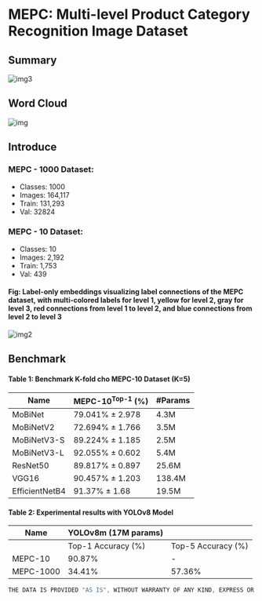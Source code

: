 # MEPC: Multi-level Product Category Recognition Image Dataset

## Summary
![img3](https://huggingface.co/datasets/sherlockvn/MEPC/resolve/main/assets/posterOfMEPC.jpg)

## Word Cloud
![img](https://huggingface.co/datasets/sherlockvn/MEPC/resolve/main/assets/wordcloud-1.png)

## Introduce
### MEPC - 1000 Dataset:
- Classes: 1000
- Images: 164,117
- Train: 131,293
- Val: 32824
### MEPC - 10 Dataset:
- Classes: 10
- Images: 2,192
- Train: 1,753
- Val: 439

#### Fig: Label-only embeddings visualizing label connections of the MEPC dataset, with multi-colored labels for level 1, yellow for level 2, gray for level 3, red connections from level 1 to level 2, and blue connections from level 2 to level 3

![img2](https://huggingface.co/datasets/sherlockvn/MEPC/resolve/main/assets/netwokrx-1.png)

## Benchmark

#### Table 1: Benchmark K-fold cho MEPC-10 Dataset (K=5)
| Name          | MEPC-10<sup>Top-1</sup> (%)      | #Params  |
|---------------|----------------------------------|----------|
| MoBiNet  | 79.041% ± 2.978                 | 4.3M     |
| MoBiNetV2| 72.694% ± 1.766                 | 3.5M     |
| MoBiNetV3-S| 89.224% ± 1.185               | 2.5M     |
| MoBiNetV3-L| 92.055% ± 0.602               | 5.4M     |
| ResNet50| 89.817% ± 0.897                 | 25.6M    |
| VGG16 | 90.457% ± 1.203                 | 138.4M   |
| EfficientNetB4 | 91.37% ± 1.68              | 19.5M    |


#### Table 2: Experimental results with YOLOv8 Model
| Name       | YOLOv8m (17M params)          |              |
|------------|-------------------------------|--------------|
|            | Top-1 Accuracy (%)            | Top-5 Accuracy (%) |
| MEPC-10    | 90.87%                        | -            |
| MEPC-1000  | 34.41%                        | 57.36%       |


```s
THE DATA IS PROVIDED "AS IS", WITHOUT WARRANTY OF ANY KIND, EXPRESS OR IMPLIED, INCLUDING BUT NOT LIMITED TO THE WARRANTIES OF MERCHANTABILITY, FITNESS FOR A PARTICULAR PURPOSE AND NONINFRINGEMENT. IN NO EVENT SHALL THE AUTHORS OR COPYRIGHT HOLDERS BE LIABLE FOR ANY CLAIM, DAMAGES OR OTHER LIABILITY, WHETHER IN AN ACTION OF CONTRACT, TORT OR OTHERWISE, ARISING FROM, OUT OF OR IN CONNECTION WITH THE DATA OR THE USE OR OTHER DEALINGS IN THE DATA.
```